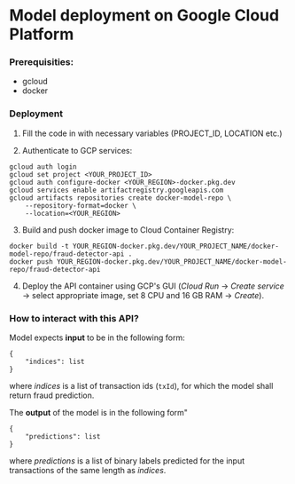 # Model deployment on Google Cloud Platform

### Prerequisities:
* gcloud
* docker


### Deployment

1. Fill the code in with necessary variables (PROJECT_ID, LOCATION etc.)

2. Authenticate to GCP services:
```
gcloud auth login
gcloud set project <YOUR_PROJECT_ID>
gcloud auth configure-docker <YOUR_REGION>-docker.pkg.dev
gcloud services enable artifactregistry.googleapis.com
gcloud artifacts repositories create docker-model-repo \
    --repository-format=docker \
    --location=<YOUR_REGION>

```

3. Build and push docker image to Cloud Container Registry:
```
docker build -t YOUR_REGION-docker.pkg.dev/YOUR_PROJECT_NAME/docker-model-repo/fraud-detector-api .
docker push YOUR_REGION-docker.pkg.dev/YOUR_PROJECT_NAME/docker-model-repo/fraud-detector-api

```

4. Deploy the API container using GCP's GUI (*Cloud Run* -> *Create service* -> select appropriate image, set 8 CPU and 16 GB RAM -> *Create*).

### How to interact with this API?

Model expects **input** to be in the following form:
```
{
    "indices": list
}
```
where *indices* is a list of transaction ids (`txId`), for which the model shall return fraud prediction.

The **output** of the model is in the following form"
```
{
    "predictions": list
}
```
where *predictions* is a list of binary labels predicted for the input transactions of the same length as *indices*.
